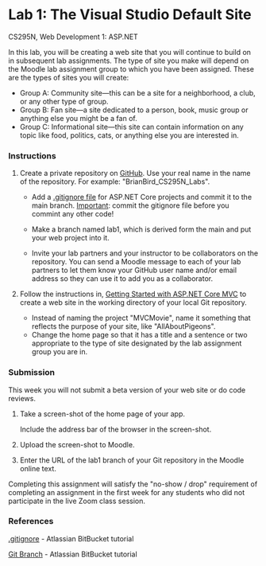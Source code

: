 # Lab 1: The Visual Studio Default Site

CS295N, Web Development 1: ASP.NET

In this lab, you will be creating a web site that you will continue to build on in subsequent lab assignments. The type of site you make will depend on the Moodle lab assignment group to which you have been assigned. These are the types of sites you will create:

- Group A: Community site&mdash;this can be a site for a neighborhood, a club, or any other type of group.
- Group B: Fan site&mdash;a site dedicated to a person, book, music group or anything else you might be a fan of.
- Group C: Informational site&mdash;this site can contain information on any topic like food, politics, cats, or anything else you are interested in.

### Instructions

1. Create a private repository on [GitHub](https://github.com/). Use your real name in the name of the repository. For example: "BrianBird_CS295N_Labs".

   - Add a [.gitignore file](https://www.toptal.com/developers/gitignore/api/aspnetcore) for ASP.NET Core projects and commit it to the main branch.
     <u>Important</u>: commit the gitignore file before you commint any other code!
   - Make a branch named lab1, which is derived form the main and put your web project into it.

   - Invite your lab partners and your instructor to be collaborators on the repository. 
     You can send a Moodle message to each of your lab partners to let them know your GitHub user name and/or email address so they can use it to add you as a collaborator.

2. Follow the instructions in, [Getting Started with ASP.NET Core MVC](https://docs.microsoft.com/en-us/aspnet/core/tutorials/first-mvc-app/start-mvc?view=aspnetcore-6.0&tabs=visual-studio) to create a web site in the working directory of your local Git repository.

   -  Instead of naming the project "MVCMovie", name it something that reflects the purpose of your site, like "AllAboutPigeons".
   - Change the home page so that it has a title and a sentence or two appropriate to the type of site designated by the lab assignment group you are in.

### Submission

This week you will not submit a beta version of your web site or do code reviews.

1. Take a screen-shot of the home page of your app. 

   Include the address bar of the browser in the screen-shot.

2. Upload the screen-shot to Moodle.

3. Enter the URL of the lab1 branch of your Git repository in the Moodle online text.

Completing this assignment will satisfy the "no-show / drop" requirement of completing an assignment in the first week for any students who did not participate in the live Zoom class session.



### References

[.gitignore](https://www.atlassian.com/git/tutorials/saving-changes/gitignore) - Atlassian BitBucket tutorial

[Git Branch](https://www.atlassian.com/git/tutorials/using-branches) - Atlassian BitBucket tutorial

